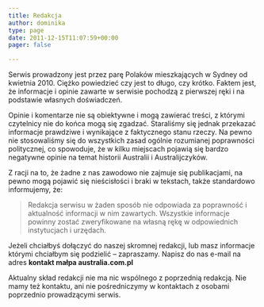 ```yaml
---
title: Redakcja
author: dominika
type: page
date: 2011-12-15T11:07:59+00:00
pager: false

---
```

Serwis prowadzony jest przez parę Polaków mieszkających w Sydney od kwietnia 2010. Ciężko powiedzieć czy jest to długo, czy krótko. Faktem jest, że informacje i opinie zawarte w serwisie pochodzą z pierwszej ręki i na podstawie własnych doświadczeń.

Opinie i komentarze nie są obiektywne i mogą zawierać treści, z którymi czytelnicy nie do końca mogą się zgadzać. Staraliśmy się jednak przekazać informacje prawdziwe i wynikające z faktycznego stanu rzeczy. Na pewno nie stosowaliśmy się do wszystkich zasad ogólnie rozumianej poprawności politycznej, co spowoduje, że w kilku miejscach pojawią się bardzo negatywne opinie na temat historii Australii i Australijczyków.

Z racji na to, że żadne z nas zawodowo nie zajmuje się publikacjami, na pewno mogą pojawić się nieścisłości i braki w tekstach, także standardowo informujemy, że:

> Redakcja serwisu w żaden sposób nie odpowiada za poprawność i aktualność informacji w nim zawartych. Wszystkie informacje powinny zostać zweryfikowane na własną rękę w odpowiednich instytucjach i urzędach.

Jeżeli chciałbyś dołączyć do naszej skromnej redakcji, lub masz informacje którymi chciałbym się podzielić &#8211; zapraszamy. Napisz do nas e-mail na adres **kontakt małpa australia.com.pl**

Aktualny skład redakcji nie ma nic wspólnego z poprzednią redakcją. Nie mamy też kontaktu, ani nie pośredniczymy w kontaktach z osobami poprzednio prowadzącymi serwis.